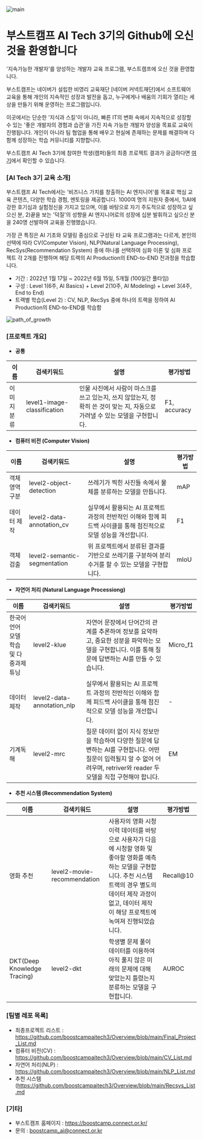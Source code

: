 ![main](https://user-images.githubusercontent.com/50396533/172968927-fe87c266-13f5-4720-aead-96ca55660c21.png)

# 부스트캠프 AI Tech 3기의 Github에 오신 것을 환영합니다
'지속가능한 개발자'를 양성하는 개발자 교육 프로그램, 부스트캠프에 오신 것을 환영합니다.

부스트캠프는 네이버가 설립한 비영리 교육재단 [네이버 커넥트재단]에서 소프트웨어 교육을 통해 개인의 지속적인 성장과 발전을 돕고, 누구에게나 배움의 기회가 열리는 세상을 만들기 위해 운영하는 프로그램입니다.

이곳에서는 단순한 '지식과 스킬'이 아니라, 빠른 IT의 변화 속에서 지속적으로 성장할 수 있는 '좋은 개발자의 경험과 습관'을 가진 지속 가능한 개발자 양성을 목표로 교육이 진행됩니다. 개인이 아니라 팀 협업을 통해 배우고 현실에 존재하는 문제를 해결하며 다함께 성장하는 학습 커뮤니티를 지향합니다.

부스트캠프 AI Tech 3기에 참여한 학생(캠퍼)들의 최종 프로젝트 결과가 궁금하다면 [여기](https://github.com/boostcampaitech3/Overview/blob/main/Final_Project_List.md)에서 확인할 수 있습니다.

### [AI Tech 3기 교육 소개]
부스트캠프 AI Tech에서는 '비즈니스 가치를 창출하는 AI 엔지니어'를 목표로 핵심 교육 콘텐츠, 다양한 학습 경험, 멘토링을 제공합니다. 1000여 명의 지원자 중에서, 1)AI에 강한 호기심과 실험정신을 가지고 있으며, 이를 바탕으로 자기 주도적으로 성장하고 싶으신 분, 2)끝을 보는 '덕질'의 성향을 AI 엔지니어로의 성장에 십분 발휘하고 싶으신 분을 240명 선발하여 교육을 진행했습니다.

가장 큰 특징은 AI 기초와 모델링 중심으로 구성된 타 교육 프로그램과는 다르게, 본인의 선택에 따라 CV(Computer Vision), NLP(Natural Language Processing), RecSys(Recommendation System) 중에 하나를 선택하여 심화 이론 및 심화 프로젝트 각 2개를 진행하며 해당 트랙의 AI Production의 END-to-END 전과정을 학습합니다.

* 기간 : 2022년 1월 17일 ~ 2022년 6월 15일, 5개월 (100일간 풀타임)
* 구성 : Level 1(6주, AI Basics) + Level 2(10주, AI Modeling) + Level 3(4주, End to End)
* 트랙별 학습(Level 2) : CV, NLP, RecSys 중에 하나의 트랙을 정하여 AI Production의 END-to-END를 학습함

![path_of_growth](https://user-images.githubusercontent.com/50396533/172974887-dd8a71b0-7241-4eba-a0da-263132529a4c.PNG)

### [프로젝트 개요]


* __공통__

이름|검색키워드|설명|평가방법
----|----|----|----
이미지분류|level1-image-classification|인물 사진에서 사람이 마스크를 쓰고 있는지, 쓰지 않았는지, 정확히 쓴 것이 맞는 지, 자동으로 가려낼 수 있는 모델을 구현합니다. |F1, accuracy


* __컴퓨터 비전 (Computer Vision)__

이름|검색키워드|설명|평가방법
----|----|----|----
객체 영역 구분|level2-object-detection|쓰레기가 찍힌 사진들 속에서 물체를 분류하는 모델을 만듭니다. |mAP
데이터 제작|level2-data-annotation_cv|실무에서 활용되는 AI 프로젝트 과정의 전반적인 이해와 함께 피드백 사이클을 통해 점진적으로 모델 성능을 개선합니다. |F1
객체 검출|level2-semantic-segmentation|위 프로젝트에서 분류된 결과를 기반으로 쓰레기를 구분하여 분리수거를 할 수 있는 모델을 구현합니다. |mIoU


* __자연어 처리 (Natural Language Processiong)__

이름|검색키워드|설명|평가방법
----|----|----|----
한국어 언어 모델 학습 및 다중과제 튜닝|level2-klue|자연어 문장에서 단어간의 관계를 추론하여 정보를 요약하고, 중요한 성분을 파악하는 모델을 구현합니다. 이를 통해 질문에 답변하는 AI를 만들 수 있습니다. |Micro_f1
데이터 제작|level2-data-annotation_nlp|실무에서 활용되는 AI 프로젝트 과정의 전반적인 이해와 함께 피드백 사이클을 통해 점진적으로 모델 성능을 개선합니다. |-
기계독해|level2-mrc|질문 데이터 없이 지식 정보만을 학습하여 다양한 질문에 답변하는 AI를 구현합니다. 어떤 질문이 입력될지 알 수 없어 어려우며, retriver와 reader 두 모델을 직접 구현해야 합니다. |EM

* __추천 시스템 (Recommendation System)__

이름|검색키워드|설명|평가방법
----|----|----|----
영화 추천|level2-movie-recommendation|사용자의 영화 시청 이력 데이터를 바탕으로 사용자가 다음에 시청할 영화 및 좋아할 영화를 예측하는 모델을 구현합니다. 추천 시스템 트랙의 경우 별도의 데이터 제작 과정이 없고, 데이터 제작이 해당 프로젝트에 녹여져 진행되었습니다. |Recall@10
DKT(Deep Knowledge Tracing)|level2-dkt|학생별 문제 풀이 데이터를 이용하여 아직 풀지 않은 미래의 문제에 대해 맞았는지 틀렸는지 분류하는 모델을 구현합니다. |AUROC

### [팀별 레포 목록]
* 최종프로젝트 리스트 : https://github.com/boostcampaitech3/Overview/blob/main/Final_Project_List.md
* 컴퓨터 비전(CV) : https://github.com/boostcampaitech3/Overview/blob/main/CV_List.md
* 자연어 처리(NLP) : https://github.com/boostcampaitech3/Overview/blob/main/NLP_List.md
* 추천 시스템(https://github.com/boostcampaitech3/Overview/blob/main/Recsys_List.md

### [기타]
* 부스트캠프 홈페이지 : https://boostcamp.connect.or.kr/
* 문의 : boostcamp_ai@connect.or.kr
